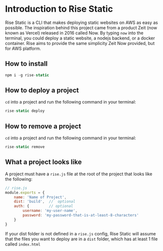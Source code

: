 # Introduction to Rise Static

Rise Static is a CLI that makes deploying static websites on AWS as easy as possible. The inspiration behind this project came from a product Zeit (now known as Vercel) released in 2016 called Now. By typing `now` into the terminal, you could deploy a static website, a nodejs backend, or a docker container. Rise aims to provide the same simplicity Zeit Now provided, but for AWS platform.

## How to install

```js
npm i -g rise-static
```

## How to deploy a project

`cd` into a project and run the following command in your terminal:

```js
rise-static deploy
```

## How to remove a project

`cd` into a project and run the following command in your terminal:

```js
rise-static remove
```

## What a project looks like

A project must have a `rise.js` file at the root of the project that looks like the following:

```js
// rise.js
module.exports = {
    name: 'Name of Project',
    dist: 'build',  //  optional
    auth: {         // optional
        username: 'my-user-name',
        password: 'my-password-that-is-at-least-8-characters'
    }
}
```

If your dist folder is not defined in a `rise.js` config, Rise Static will assume that the files you want to deploy are in a `dist` folder, which has at least 1 file called `index.html`
